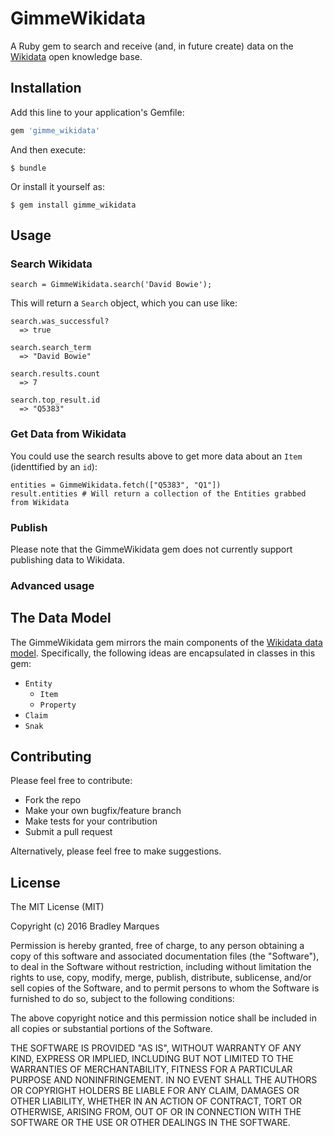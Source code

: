 # GimmeWikidata

A Ruby gem to search and receive (and, in future create) data on the [Wikidata](https://www.wikidata.org/wiki/Wikidata:Main_Page) open knowledge base.

## Installation

Add this line to your application's Gemfile:

```ruby
gem 'gimme_wikidata'
```

And then execute:

    $ bundle

Or install it yourself as:

    $ gem install gimme_wikidata

## Usage

### Search Wikidata

```
search = GimmeWikidata.search('David Bowie');
```

This will return a `Search` object, which you can use like:

```
search.was_successful?
  => true

search.search_term
  => "David Bowie"

search.results.count
  => 7

search.top_result.id
  => "Q5383"
```

### Get Data from Wikidata

You could use the search results above to get more data about an `Item` (identtified by an `id`):

```
entities = GimmeWikidata.fetch(["Q5383", "Q1"])
result.entities # Will return a collection of the Entities grabbed from Wikidata
```

### Publish

Please note that the GimmeWikidata gem does not currently support publishing data to Wikidata.

### Advanced usage

## The Data Model

The GimmeWikidata gem mirrors the main components of the [Wikidata data model](https://www.mediawiki.org/wiki/Wikibase/DataModel/Primer).  Specifically, the following ideas are encapsulated in classes in this gem:

+ `Entity`
  + `Item`
  + `Property`
+ `Claim`
+ `Snak`

## Contributing

Please feel free to contribute:

+ Fork the repo
+ Make your own bugfix/feature branch
+ Make tests for your contribution
+ Submit a pull request

Alternatively, please feel free to make suggestions.

## License

The MIT License (MIT)

Copyright (c) 2016 Bradley Marques

Permission is hereby granted, free of charge, to any person obtaining a copy of this software and associated documentation files (the "Software"), to deal in the Software without restriction, including without limitation the rights to use, copy, modify, merge, publish, distribute, sublicense, and/or sell copies of the Software, and to permit persons to whom the Software is furnished to do so, subject to the following conditions:

The above copyright notice and this permission notice shall be included in all copies or substantial portions of the Software.

THE SOFTWARE IS PROVIDED "AS IS", WITHOUT WARRANTY OF ANY KIND, EXPRESS OR IMPLIED, INCLUDING BUT NOT LIMITED TO THE WARRANTIES OF MERCHANTABILITY, FITNESS FOR A PARTICULAR PURPOSE AND NONINFRINGEMENT. IN NO EVENT SHALL THE AUTHORS OR COPYRIGHT HOLDERS BE LIABLE FOR ANY CLAIM, DAMAGES OR OTHER LIABILITY, WHETHER IN AN ACTION OF CONTRACT, TORT OR OTHERWISE, ARISING FROM, OUT OF OR IN CONNECTION WITH THE SOFTWARE OR THE USE OR OTHER DEALINGS IN THE SOFTWARE.
